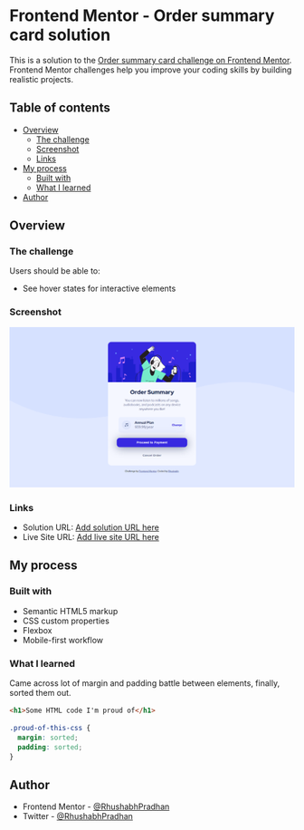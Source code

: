 # Frontend Mentor - Order summary card solution

This is a solution to the [Order summary card challenge on Frontend Mentor](https://www.frontendmentor.io/challenges/order-summary-component-QlPmajDUj). Frontend Mentor challenges help you improve your coding skills by building realistic projects. 

## Table of contents

- [Overview](#overview)
  - [The challenge](#the-challenge)
  - [Screenshot](#screenshot)
  - [Links](#links)
- [My process](#my-process)
  - [Built with](#built-with)
  - [What I learned](#what-i-learned)
- [Author](#author)


## Overview

### The challenge

Users should be able to:

- See hover states for interactive elements

### Screenshot

![](./screenshot.png)


### Links

- Solution URL: [Add solution URL here](https://your-solution-url.com)
- Live Site URL: [Add live site URL here](https://your-live-site-url.com)

## My process

### Built with

- Semantic HTML5 markup
- CSS custom properties
- Flexbox
- Mobile-first workflow


### What I learned

Came across lot of margin and padding battle between elements, finally, sorted them out.

```html
<h1>Some HTML code I'm proud of</h1>
```
```css
.proud-of-this-css {
  margin: sorted;
  padding: sorted;
}
```

## Author

- Frontend Mentor - [@RhushabhPradhan](https://www.frontendmentor.io/profile/RhushabhPradhan)
- Twitter - [@RhushabhPradhan](https://www.twitter.com/RhushabhPradhan)
